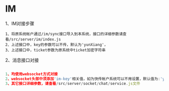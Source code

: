 # IM

1、IM对接步骤
```
1、将原系统帐户通过/im/sync接口导入到本系统，接口的详细参数请查看/src/server/im/index.js
2、上述接口中，key的参数可以不传，默认为'yunXiang'，
3、上述接口中，ticket参数为原系统中ticket加密字符串

```

2、消息接口对接
```javascript 1.6

1、均使用websocket方式对接
2、websocket头部中须添加'im-key'相关值，如为快传帐户系统可以不用设置，默认值为:'yunXiang'
3、其它接口详细参数，请查看/src/server/socket/chat/service.js文件

```
